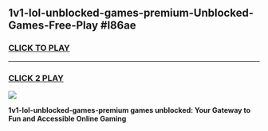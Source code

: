 
## 1v1-lol-unblocked-games-premium-Unblocked-Games-Free-Play #l86ae
<h3>
<a href="https://us.freeplayer.one?title=1v1-lol-unblocked-games-premium&ref=9M">CLICK TO PLAY</a></h3>
<hr>

<h3>
<a href="https://us.freeplayer.one?title=1v1-lol-unblocked-games-premium&ref=9M">CLICK 2 PLAY</a>
  
</h3>

<a href="https://us.freeplayer.one?title=1v1-lol-unblocked-games-premium&ref=9M"><img src="https://clearcache.store/games.png"></a>


**1v1-lol-unblocked-games-premium games unblocked: Your Gateway to Fun and Accessible Online Gaming**
